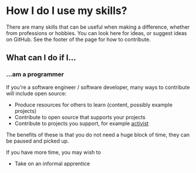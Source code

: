 # How I do I use my skills?
There are many skills that can be useful when making a difference, whether from professions or hobbies. You can look here for ideas, or suggest ideas on GitHub. See the footer of the page for how to contribute.

## What can I do if I...

### ...am a programmer
If you're a software engineer / software developer, many ways to contribute will include open source:
* Produce resources for others to learn (content, possibly example projects)
* Contribute to open source that supports your projects
* Contribute to projects you support, for example [activist](https://github.com/activist-org/activist)

The benefits of these is that you do not need a huge block of time, they can be paused and picked up.

If you have more time, you may wish to
* Take on an informal apprentice
